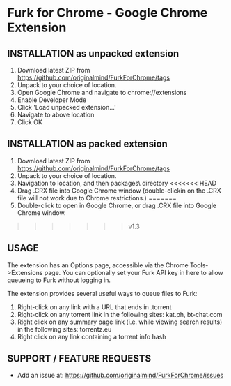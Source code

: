# Furk for Chrome - Google Chrome Extension

INSTALLATION as unpacked extension
----------------------------------
1. Download latest ZIP from https://github.com/originalmind/FurkForChrome/tags
2. Unpack to your choice of location.
3. Open Google Chrome and navigate to chrome://extensions
4. Enable Developer Mode
5. Click 'Load unpacked extension...'
6. Navigate to above location
7. Click OK



INSTALLATION as packed extension
--------------------------------
1. Download latest ZIP from https://github.com/originalmind/FurkForChrome/tags
2. Unpack to your choice of location.
3. Navigation to location, and then packages\ directory
<<<<<<< HEAD
4. Drag .CRX file into Google Chrome window (double-clickin on the .CRX file will not work due to Chrome restrictions.)
=======
4. Double-click to open in Google Chrome, or drag .CRX file into Google Chrome window.
>>>>>>> v1.3




USAGE
-----
The extension has an Options page, accessible via the Chrome Tools->Extensions page.
You can optionally set your Furk API key in here to allow queueing to Furk without logging in.

The extension provides several useful ways to queue files to Furk:

1. Right-click on any link with a URL that ends in .torrent
2. Right-click on any torrent link in the following sites: kat.ph, bt-chat.com
3. Right click on any summary page link (i.e. while viewing search results) in the following sites: torrentz.eu
4. Right click on any link containing a torrent info hash




SUPPORT / FEATURE REQUESTS
----------------------------
+ Add an issue at: https://github.com/originalmind/FurkForChrome/issues
